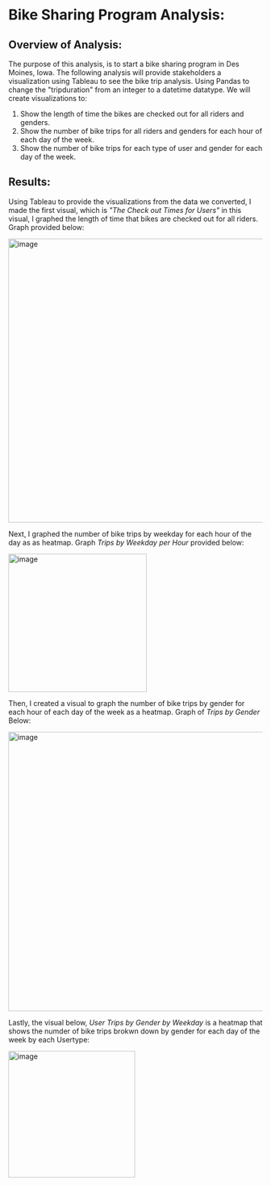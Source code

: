 # Bike Sharing Program Analysis:

## Overview of Analysis:

The purpose of this analysis, is to start a bike sharing program in Des Moines, Iowa. The following analysis will provide stakeholders a visualization using Tableau to see the bike trip analysis. Using Pandas to change the "tripduration" from an integer to a datetime datatype. We will create visualizations to:
   
   1. Show the length of time the bikes are checked out for all riders and genders.
   2. Show the number of bike trips for all riders and genders for each hour of each day of the week.
   3. Show the number of bike trips for each type of user and gender for each day of the week.
  
 ## Results: 
 Using Tableau to provide the visualizations from the data we converted, I made the first visual, which is _"The Check out Times for Users"_ in this visual, I graphed the length of time that bikes are checked out for all riders. Graph provided below:
 
 <img width="563" alt="image" src="https://user-images.githubusercontent.com/107371010/200424434-6a184870-bdf2-42fb-8642-8bcb0ec583bb.png">
 

Next, I graphed the number of bike trips by weekday for each hour of the day as as heatmap. Graph _Trips by Weekday per Hour_ provided below:

<img width="274" alt="image" src="https://user-images.githubusercontent.com/107371010/200424836-82b93316-815b-4e9e-bd8f-083807f941b2.png">

Then, I created a visual to graph the number of bike trips by gender for each hour of each day of the week as a heatmap. Graph of _Trips by Gender_ Below:

<img width="554" alt="image" src="https://user-images.githubusercontent.com/107371010/200425455-e03dce55-7b62-457d-83bb-e4bf675e436e.png">

Lastly, the visual below, _User Trips by Gender by Weekday_ is a heatmap that shows the numder of bike trips brokwn down by gender for each day of the week by each Usertype: 

<img width="251" alt="image" src="https://user-images.githubusercontent.com/107371010/200425713-339edbf4-ca73-4c71-a827-91fc06d73356.png">

